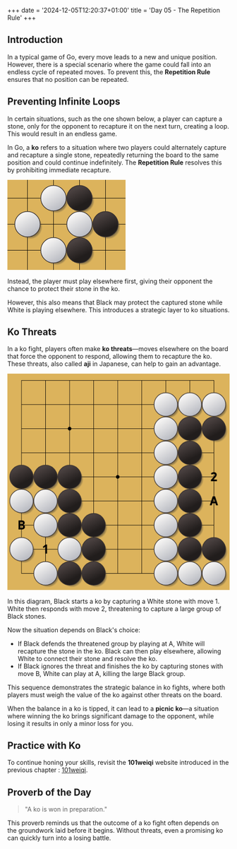+++
date = '2024-12-05T12:20:37+01:00'
title = 'Day 05 - The Repetition Rule'
+++

## Introduction  

In a typical game of Go, every move leads to a new and unique position. However, there is a special scenario where the game could fall into an endless cycle of repeated moves. To prevent this, the **Repetition Rule** ensures that no position can be repeated.  

## Preventing Infinite Loops  

In certain situations, such as the one shown below, a player can capture a stone, only for the opponent to recapture it on the next turn, creating a loop. This would result in an endless game. 

In Go, a **ko** refers to a situation where two players could alternately capture and recapture a single stone, repeatedly returning the board to the same position and could continue indefinitely. The **Repetition Rule** resolves this by prohibiting immediate recapture.

![day05_ko](/images/day05_ko.png)  

Instead, the player must play elsewhere first, giving their opponent the chance to protect their stone in the ko.  

However, this also means that Black may protect the captured stone while White is playing elsewhere. This introduces a strategic layer to ko situations.  

## Ko Threats

In a ko fight, players often make **ko threats**—moves elsewhere on the board that force the opponent to respond, allowing them to recapture the ko. These threats, also called **aji** in Japanese, can help to gain an advantage.  

![day05_kothreat](/images/day05_kothreat.png)

In this diagram, Black starts a ko by capturing a White stone with move 1. White then responds with move 2, threatening to capture a large group of Black stones.

Now the situation depends on Black's choice:

- If Black defends the threatened group by playing at A, White will recapture the stone in the ko. Black can then play elsewhere, allowing White to connect their stone and resolve the ko.
- If Black ignores the threat and finishes the ko by capturing stones with move B, White can play at A, killing the large Black group.

This sequence demonstrates the strategic balance in ko fights, where both players must weigh the value of the ko against other threats on the board. 

When the balance in a ko is tipped, it can lead to a **picnic ko**—a situation where winning the ko brings significant damage to the opponent, while losing it results in only a minor loss for you.
## Practice with Ko  

To continue honing your skills, revisit the **101weiqi** website introduced in the previous chapter : [101weiqi](https://www.101weiqi.com).

## Proverb of the Day  

> "A ko is won in preparation."

This proverb reminds us that the outcome of a ko fight often depends on the groundwork laid before it begins. Without threats, even a promising ko can quickly turn into a losing battle.

